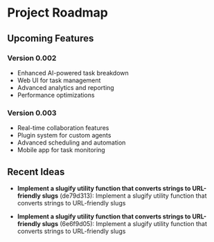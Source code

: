 # Project Roadmap

## Upcoming Features

### Version 0.002
- Enhanced AI-powered task breakdown
- Web UI for task management
- Advanced analytics and reporting
- Performance optimizations

### Version 0.003
- Real-time collaboration features
- Plugin system for custom agents
- Advanced scheduling and automation
- Mobile app for task monitoring

## Recent Ideas

- **Implement a slugify utility function that converts strings to URL-friendly slugs** (de79d313): Implement a slugify utility function that converts strings to URL-friendly slugs


- **Implement a slugify utility function that converts strings to URL-friendly slugs** (6e6f9d05): Implement a slugify utility function that converts strings to URL-friendly slugs


